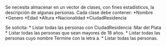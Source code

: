 Se necesita almacenar en un vector de clases, con fines estadísticos, la descripción de algunas personas. Cada clase debe contener:
    *Nombre     *Genero
    *Edad        *Altura
    *Nacionalidad    *CiudadResidencia
   
Se solicita:
    * Listar todas las personas con CiudadResidencia :Mar del Plata
    * Listar todas las personas que sean mayores de 18 años.
    * Listar todas las personas cuyo nombre Termine con la letra a.
    * Listar todas las personas.